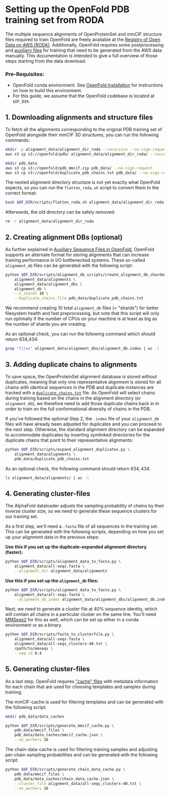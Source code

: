 # Setting up the OpenFold PDB training set from RODA

The multiple sequence alignments of OpenProteinSet and mmCIF structure files required to train OpenFold are freely available at the [Registry of Open Data on AWS (RODA)](https://registry.opendata.aws/openfold/). Additionally, OpenFold requires some postprocessing and [auxiliary files](Aux_seq_files.md) for training that need to be generated from the AWS data manually. This documentation is intended to give a full overview of those steps starting from the data download.

### Pre-Requisites:
- OpenFold conda environment. See [OpenFold Installation](Installation.md) for instructions on how to build this environment. 
- For this guide, we assume that the OpenFold codebase is located at `$OF_DIR`.

## 1. Downloading alignments and structure files
To fetch all the alignments corresponding to the original PDB training set of OpenFold alongside their mmCIF 3D structures, you can run the following commands:

```bash
mkdir -p alignment_data/alignment_dir_roda --recursive --no-sign-request
aws s3 cp s3://openfold/pdb/ alignment_data/alignment_dir_roda/ --recursive --no-sign-request

mkdir pdb_data
aws s3 cp s3://openfold/pdb_mmcif.zip pdb_data/ --no-sign-request
aws s3 cp s3://openfold/duplicate_pdb_chains.txt pdb_data/ --no-sign-request
```

The nested alignment directory structure is not yet exactly what OpenFold expects, so you can run the `flatten_roda.sh` script to convert them to the correct format:

```bash
bash $OF_DIR/scripts/flatten_roda.sh alignment_data/alignment_dir_roda alignment_data/
```

Afterwards, the old directory can be safely removed:

```bash
rm -r alignment_data/alignment_dir_roda
```

## 2. Creating alignment DBs (optional)
As further explained in [Auxiliary Sequence Files in OpenFold](Aux_seq_files.md), OpenFold supports an alternate format for storing alignments that can increase training performance in I/O bottlenecked systems. These so-called `alignment_db` files can be generated with the following script:

```bash
python $OF_DIR/scripts/alignment_db_scripts/create_alignment_db_sharded.py \
    alignment_data/alignments \
    alignment_data/alignment_dbs \
    alignment_db \
    --n_shards 10 \
    --duplicate_chains_file pdb_data/duplicate_pdb_chains.txt
```

We recommend creating 10 total `alignment_db` files (= "shards") for better
filesystem health and fast preprocessing, but note that this script will only run
optimally if the number of CPUs on your machine is at least as big as the number
of shards you are creating.

As an optional check, you can run the following command which should return 634,434:

```bash
grep "files" alignment_data/alignment_dbs/alignment_db.index | wc -l
```

## 3. Adding duplicate chains to alignments
To save space, the OpenProteinSet alignment database is stored without duplicates, meaning that only one representative alignment is stored for all chains with identical sequences in the PDB and duplicate instances are tracked with a [`duplicate_chains.txt`](Aux_seq_files.md#duplicate-pdb-chain-files) file. As OpenFold will select chains during training based on the chains in the alignment directory (or `alignment_db`), we therefore need to add those duplicate chains back in in order to train on the full conformational diversity of chains in the PDB.

If you've followed the optional Step 2, the `.index` file of your `alignment_db` files will have already been adjusted for duplicates and you can proceed to the next step. Otherwise, the standard alignment directory can be expanded to accommodate duplicates by inserting symlinked directories for the duplicate chains that point to their representative alignments:

```bash
python $OF_DIR/scripts/expand_alignment_duplicates.py \
    alignment_data/alignments \
    pdb_data/duplicate_pdb_chains.txt
```

As an optional check, the following command should return $634,434$:

```bash
ls alignment_data/alignments/ | wc -l
```

## 4. Generating cluster-files
The AlphaFold dataloader adjusts the sampling probability of chains by their inverse cluster size, so we need to generate these sequence clusters for our training set.

As a first step, we'll need a `.fasta` file of all sequences in the training set. This can be generated with the following scripts, depending on how you set up your alignment data in the previous steps:

**Use this if you set up the duplicate-expanded alignment directory (faster):**
```bash
python $OF_DIR/scripts/alignment_data_to_fasta.py \
    alignment_data/all-seqs.fasta \
    --alignment_dir alignment_data/alignments
```

**Use this if you set up the `alignment_db` files:**
```bash
python $OF_DIR/scripts/alignment_data_to_fasta.py \
    alignment_data/all-seqs.fasta \
    --alignment_db_index alignment_data/alignment_dbs/alignment_db.index
```

Next, we need to generate a cluster file at 40% sequence identity, which will contain all chains in a particular cluster on the same line. You'll need [MMSeqs2](https://github.com/soedinglab/MMseqs2?tab=readme-ov-file#installation) for this as well, which can be set up either in a conda environment or as a binary.

```bash
python $OF_DIR/scripts/fasta_to_clusterfile.py \
    alignment_data/all-seqs.fasta \
    alignment_data/all-seqs_clusters-40.txt \
    /path/to/mmseqs \
    --seq-id 0.4
```

## 5. Generating cluster-files
As a last step, OpenFold requires ["cache" files](Aux_seq_files.md#chain-cache-files-and-mmcif-cache-files) with metadata information for each chain that are used for choosing templates and samples during training.

The mmCIF-cache is used for filtering templates and can be generated with the following script:

```bash
mkdir pdb_data/data_caches

python $OF_DIR/scripts/generate_mmcif_cache.py \
    pdb_data/mmcif_files \
    pdb_data/data_caches/mmcif_cache.json \
    --no_workers 16
```

The chain-data-cache is used for filtering training samples and adjusting per-chain sampling probabilities and can be generated with the following script:

```bash
python $OF_DIR/scripts/generate_chain_data_cache.py \
    pdb_data/mmcif_files \
    pdb_data/data_caches/chain_data_cache.json \
    --cluster_file alignment_data/all-seqs_clusters-40.txt \
    --no_workers 16
```
